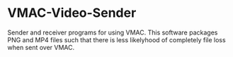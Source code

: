 # VMAC-Video-Sender

Sender and receiver programs for using VMAC. This software packages PNG and MP4 files such that there is less likelyhood of completely file loss when sent over VMAC.

